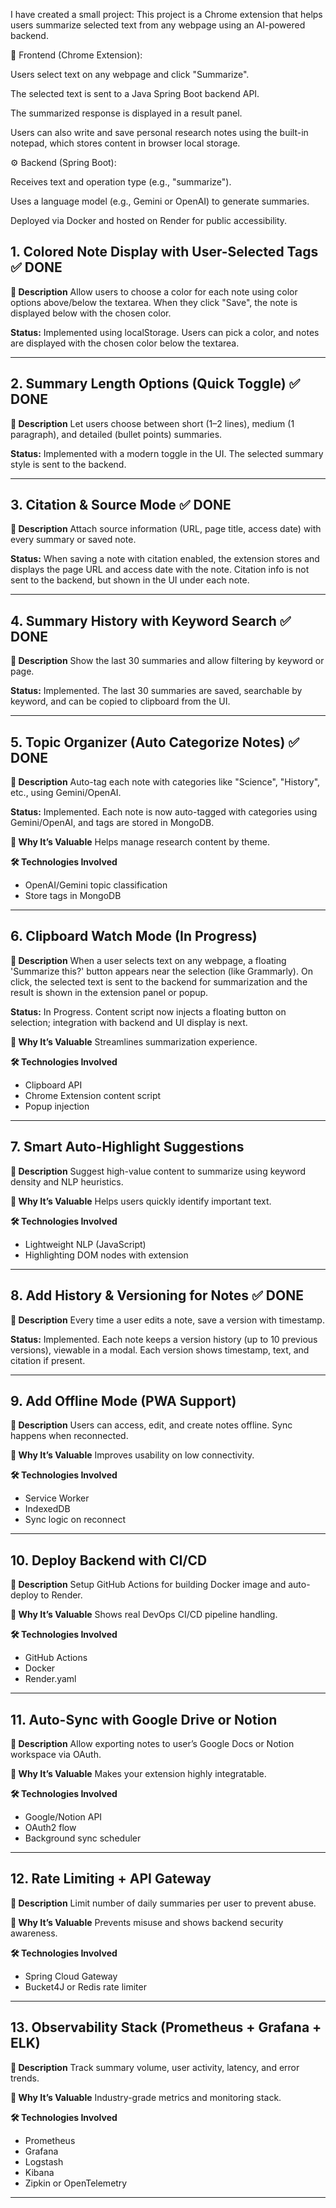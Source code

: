 I have created a small project:
This project is a Chrome extension that helps users summarize selected text from any webpage using an AI-powered backend.

🧠 Frontend (Chrome Extension):

Users select text on any webpage and click "Summarize".

The selected text is sent to a Java Spring Boot backend API.

The summarized response is displayed in a result panel.

Users can also write and save personal research notes using the built-in notepad, which stores content in browser local storage.

⚙️ Backend (Spring Boot):

Receives text and operation type (e.g., "summarize").

Uses a language model (e.g., Gemini or OpenAI) to generate summaries.

Deployed via Docker and hosted on Render for public accessibility.


## 1. Colored Note Display with User-Selected Tags ✅ DONE

**📝 Description**
Allow users to choose a color for each note using color options above/below the textarea. When they click "Save", the note is displayed below with the chosen color.

**Status:** Implemented using localStorage. Users can pick a color, and notes are displayed with the chosen color below the textarea.

---

## 2. Summary Length Options (Quick Toggle) ✅ DONE

**📝 Description**
Let users choose between short (1–2 lines), medium (1 paragraph), and detailed (bullet points) summaries.

**Status:** Implemented with a modern toggle in the UI. The selected summary style is sent to the backend.

---

## 3. Citation & Source Mode ✅ DONE

**📝 Description**
Attach source information (URL, page title, access date) with every summary or saved note.

**Status:** When saving a note with citation enabled, the extension stores and displays the page URL and access date with the note. Citation info is not sent to the backend, but shown in the UI under each note.

---

## 4. Summary History with Keyword Search ✅ DONE

**📝 Description**
Show the last 30 summaries and allow filtering by keyword or page.

**Status:** Implemented. The last 30 summaries are saved, searchable by keyword, and can be copied to clipboard from the UI.

---

## 5. Topic Organizer (Auto Categorize Notes) ✅ DONE

**📝 Description**
Auto-tag each note with categories like "Science", "History", etc., using Gemini/OpenAI.

**Status:** Implemented. Each note is now auto-tagged with categories using Gemini/OpenAI, and tags are stored in MongoDB.

**🎯 Why It’s Valuable**
Helps manage research content by theme.

**🛠️ Technologies Involved**

* OpenAI/Gemini topic classification
* Store tags in MongoDB

---

## 6. Clipboard Watch Mode (In Progress)

**📝 Description**
When a user selects text on any webpage, a floating 'Summarize this?' button appears near the selection (like Grammarly). On click, the selected text is sent to the backend for summarization and the result is shown in the extension panel or popup.

**Status:** In Progress. Content script now injects a floating button on selection; integration with backend and UI display is next.

**🎯 Why It’s Valuable**
Streamlines summarization experience.

**🛠️ Technologies Involved**

* Clipboard API
* Chrome Extension content script
* Popup injection

---

## 7. Smart Auto-Highlight Suggestions

**📝 Description**
Suggest high-value content to summarize using keyword density and NLP heuristics.

**🎯 Why It’s Valuable**
Helps users quickly identify important text.

**🛠️ Technologies Involved**

* Lightweight NLP (JavaScript)
* Highlighting DOM nodes with extension

---

## 8. Add History & Versioning for Notes ✅ DONE

**📝 Description**
Every time a user edits a note, save a version with timestamp.

**Status:** Implemented. Each note keeps a version history (up to 10 previous versions), viewable in a modal. Each version shows timestamp, text, and citation if present.

---

## 9. Add Offline Mode (PWA Support)

**📝 Description**
Users can access, edit, and create notes offline. Sync happens when reconnected.

**🎯 Why It’s Valuable**
Improves usability on low connectivity.

**🛠️ Technologies Involved**

* Service Worker
* IndexedDB
* Sync logic on reconnect

---

## 10. Deploy Backend with CI/CD

**📝 Description**
Setup GitHub Actions for building Docker image and auto-deploy to Render.

**🎯 Why It’s Valuable**
Shows real DevOps CI/CD pipeline handling.

**🛠️ Technologies Involved**

* GitHub Actions
* Docker
* Render.yaml

---

## 11. Auto-Sync with Google Drive or Notion

**📝 Description**
Allow exporting notes to user’s Google Docs or Notion workspace via OAuth.

**🎯 Why It’s Valuable**
Makes your extension highly integratable.

**🛠️ Technologies Involved**

* Google/Notion API
* OAuth2 flow
* Background sync scheduler

---

## 12. Rate Limiting + API Gateway

**📝 Description**
Limit number of daily summaries per user to prevent abuse.

**🎯 Why It’s Valuable**
Prevents misuse and shows backend security awareness.

**🛠️ Technologies Involved**

* Spring Cloud Gateway
* Bucket4J or Redis rate limiter

---

## 13. Observability Stack (Prometheus + Grafana + ELK)

**📝 Description**
Track summary volume, user activity, latency, and error trends.

**🎯 Why It’s Valuable**
Industry-grade metrics and monitoring stack.

**🛠️ Technologies Involved**

* Prometheus
* Grafana
* Logstash
* Kibana
* Zipkin or OpenTelemetry

---


